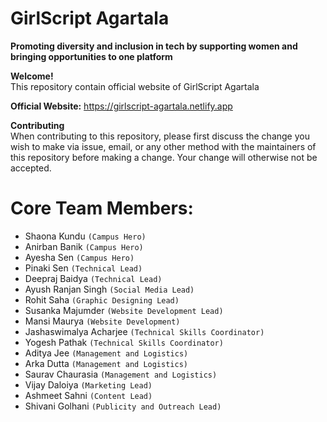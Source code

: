 # GirlScript Agartala
<b>Promoting diversity and inclusion in tech by supporting women and bringing opportunities to one platform</b><br>

<b>Welcome!</b><br>
This repository contain official website of GirlScript Agartala

<b>Official Website:</b> https://girlscript-agartala.netlify.app

<b>Contributing</b><br>
When contributing to this repository, please first discuss the change you wish to make via issue, email, or any other method with the maintainers of this repository before making a change. Your change will otherwise not be accepted.

# Core Team Members:

- Shaona Kundu            `(Campus Hero)`
- Anirban Banik           `(Campus Hero)`
- Ayesha Sen              `(Campus Hero)`
- Pinaki Sen              `(Technical Lead)`
- Deepraj Baidya          `(Technical Lead)`
- Ayush Ranjan Singh      `(Social Media Lead)`
- Rohit Saha              `(Graphic Designing Lead)`
- Susanka Majumder        `(Website Development Lead)`
- Mansi Maurya            `(Website Development)`
- Jashaswimalya Acharjee	`(Technical Skills Coordinator)`
- Yogesh Pathak	          `(Technical Skills Coordinator)`
- Aditya Jee              `(Management and Logistics)`
- Arka Dutta              `(Management and Logistics)`
- Saurav Chaurasia        `(Management and Logistics)`
- Vijay Daloiya           `(Marketing Lead)`
- Ashmeet Sahni           `(Content Lead)`
- Shivani Golhani         `(Publicity and Outreach Lead)`
